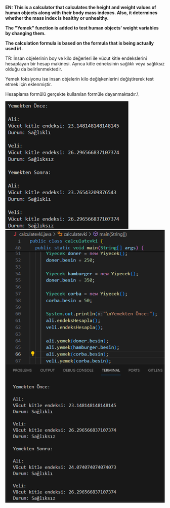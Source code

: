 **EN:**
**This is a calculator that calculates the height and weight values ​​of human objects along with their body mass indexes. Also, it determines whether the mass index is healthy or unhealthy.**

**The "Yemek" function is added to test human objects' weight variables by changing them.**

**The calculation formula is based on the formula that is being actually used irl.**


TR:
İnsan objelerinin boy ve kilo değerleri ile vücut kitle endekslerini hesaplayan bir hesap makinesi. Ayrıca kitle edneksinin sağlıklı veya sağlıksız olduğu da belirlenmektedir.

Yemek foksiyonu ise insan objelerin kilo değişkenlerini değiştirerek test etmek için eklenmiştir.

Hesaplama formülü gerçekte kullanılan formüle dayanmaktadır.\



![](screenshots/ss1.png)\
![](screenshots/ss2.png)
